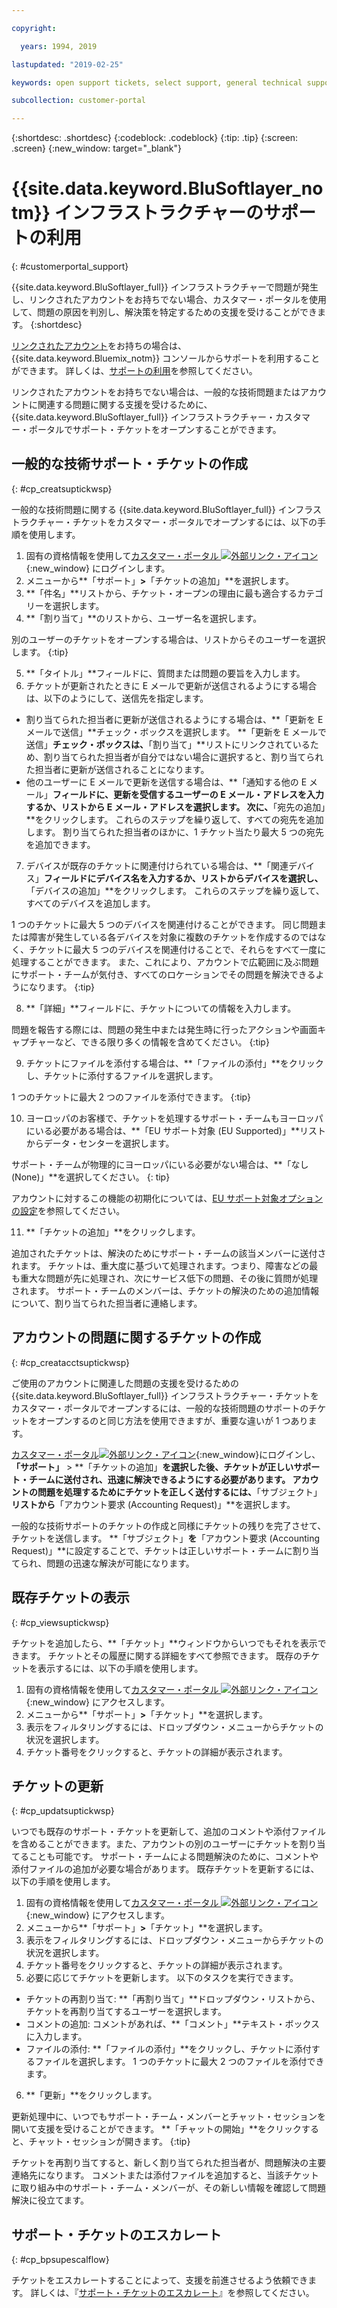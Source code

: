 ```yaml
---

copyright:

  years: 1994, 2019

lastupdated: "2019-02-25"

keywords: open support tickets, select support, general technical support ticket

subcollection: customer-portal

---
```


{:shortdesc: .shortdesc}
{:codeblock: .codeblock}
{:tip: .tip}
{:screen: .screen}
{:new_window: target="_blank"}


# {{site.data.keyword.BluSoftlayer_notm}} インフラストラクチャーのサポートの利用
{: #customerportal_support}

{{site.data.keyword.BluSoftlayer_full}} インフラストラクチャーで問題が発生し、リンクされたアカウントをお持ちでない場合、カスタマー・ポータルを使用して、問題の原因を判別し、解決策を特定するための支援を受けることができます。
{:shortdesc}

[リンクされたアカウント](/docs/account?topic=account-link_customer_accounts#link_customer_accounts)をお持ちの場合は、{{site.data.keyword.Bluemix_notm}} コンソールからサポートを利用することができます。 詳しくは、[サポートの利用](/docs/get-support?topic=get-support-getting-customer-support#getting-customer-support)を参照してください。

リンクされたアカウントをお持ちでない場合は、一般的な技術問題またはアカウントに関連する問題に関する支援を受けるために、{{site.data.keyword.BluSoftlayer_full}} インフラストラクチャー・カスタマー・ポータルでサポート・チケットをオープンすることができます。

## 一般的な技術サポート・チケットの作成
{: #cp_creatsuptickwsp}

一般的な技術問題に関する {{site.data.keyword.BluSoftlayer_full}} インフラストラクチャー・チケットをカスタマー・ポータルでオープンするには、以下の手順を使用します。

1. 固有の資格情報を使用して[カスタマー・ポータル ![外部リンク・アイコン](../icons/launch-glyph.svg)](https://control.softlayer.com/){:new_window} にログインします。
2. メニューから**「サポート」**>**「チケットの追加」**を選択します。
3. **「件名」**リストから、チケット・オープンの理由に最も適合するカテゴリーを選択します。
4. **「割り当て」**のリストから、ユーザー名を選択します。<br/>

  別のユーザーのチケットをオープンする場合は、リストからそのユーザーを選択します。
  {:tip}

5. **「タイトル」**フィールドに、質問または問題の要旨を入力します。
6. チケットが更新されたときに E メールで更新が送信されるようにする場合は、以下のようにして、送信先を指定します。
  * 割り当てられた担当者に更新が送信されるようにする場合は、**「更新を E メールで送信」**チェック・ボックスを選択します。 **「更新を E メールで送信」**チェック・ボックスは、**「割り当て」**リストにリンクされているため、割り当てられた担当者が自分ではない場合に選択すると、割り当てられた担当者に更新が送信されることになります。
  * 他のユーザーに E メールで更新を送信する場合は、**「通知する他の E メール」**フィールドに、更新を受信するユーザーの E メール・アドレスを入力するか、リストから E メール・アドレスを選択します。 次に、**「宛先の追加」**をクリックします。 これらのステップを繰り返して、すべての宛先を追加します。 割り当てられた担当者のほかに、1 チケット当たり最大 5 つの宛先を追加できます。
7. デバイスが既存のチケットに関連付けられている場合は、**「関連デバイス」**フィールドにデバイス名を入力するか、リストからデバイスを選択し、**「デバイスの追加」**をクリックします。 これらのステップを繰り返して、すべてのデバイスを追加します。

  1 つのチケットに最大 5 つのデバイスを関連付けることができます。 同じ問題または障害が発生している各デバイスを対象に複数のチケットを作成するのではなく、チケットに最大 5 つのデバイスを関連付けることで、それらをすべて一度に処理することができます。 また、これにより、アカウントで広範囲に及ぶ問題にサポート・チームが気付き、すべてのロケーションでその問題を解決できるようになります。
  {:tip}

8. **「詳細」**フィールドに、チケットについての情報を入力します。

  問題を報告する際には、問題の発生中または発生時に行ったアクションや画面キャプチャーなど、できる限り多くの情報を含めてください。
  {:tip}

9. チケットにファイルを添付する場合は、**「ファイルの添付」**をクリックし、チケットに添付するファイルを選択します。

  1 つのチケットに最大 2 つのファイルを添付できます。
  {:tip}

10. ヨーロッパのお客様で、チケットを処理するサポート・チームもヨーロッパにいる必要がある場合は、**「EU サポート対象 (EU Supported)」**リストからデータ・センターを選択します。

  サポート・チームが物理的にヨーロッパにいる必要がない場合は、**「なし (None)」**を選択してください。
  {: tip}

  アカウントに対するこの機能の初期化については、[EU サポート対象オプションの設定](/docs/customer-portal?topic=customer-portal-cp_seteusupported#cp_seteusupported)を参照してください。

11. **「チケットの追加」**をクリックします。

追加されたチケットは、解決のためにサポート・チームの該当メンバーに送付されます。 チケットは、重大度に基づいて処理されます。つまり、障害などの最も重大な問題が先に処理され、次にサービス低下の問題、その後に質問が処理されます。 サポート・チームのメンバーは、チケットの解決のための追加情報について、割り当てられた担当者に連絡します。

## アカウントの問題に関するチケットの作成
{: #cp_creatacctsuptickwsp}

ご使用のアカウントに関連した問題の支援を受けるための {{site.data.keyword.BluSoftlayer_full}} インフラストラクチャー・チケットをカスタマー・ポータルでオープンするには、一般的な技術問題のサポートのチケットをオープンするのと同じ方法を使用できますが、重要な違いが 1 つあります。  

[カスタマー・ポータル![外部リンク・アイコン](../icons/launch-glyph.svg)](https://control.softlayer.com/){:new_window}にログインし、**「サポート」** > **「チケットの追加」**を選択した後、チケットが正しいサポート・チームに送付され、迅速に解決できるようにする必要があります。 アカウントの問題を処理するためにチケットを正しく送付するには、**「サブジェクト」**リストから**「アカウント要求 (Accounting Request)」**を選択します。

一般的な技術サポートのチケットの作成と同様にチケットの残りを完了させて、チケットを送信します。 **「サブジェクト」**を**「アカウント要求 (Accounting Request)」**に設定することで、チケットは正しいサポート・チームに割り当てられ、問題の迅速な解決が可能になります。

## 既存チケットの表示
{: #cp_viewsuptickwsp}

チケットを追加したら、**「チケット」**ウィンドウからいつでもそれを表示できます。 チケットとその履歴に関する詳細をすべて参照できます。 既存のチケットを表示するには、以下の手順を使用します。

1. 固有の資格情報を使用して[カスタマー・ポータル ![外部リンク・アイコン](../icons/launch-glyph.svg)](https://control.softlayer.com/){:new_window} にアクセスします。
2. メニューから**「サポート」**>**「チケット」**を選択します。
3. 表示をフィルタリングするには、ドロップダウン・メニューからチケットの状況を選択します。
4. チケット番号をクリックすると、チケットの詳細が表示されます。

## チケットの更新
{: #cp_updatsuptickwsp}

いつでも既存のサポート・チケットを更新して、追加のコメントや添付ファイルを含めることができます。また、アカウントの別のユーザーにチケットを割り当てることも可能です。 サポート・チームによる問題解決のために、コメントや添付ファイルの追加が必要な場合があります。 既存チケットを更新するには、以下の手順を使用します。

1. 固有の資格情報を使用して[カスタマー・ポータル ![外部リンク・アイコン](../icons/launch-glyph.svg)](https://control.softlayer.com/){:new_window} にアクセスします。
2. メニューから**「サポート」**>**「チケット」**を選択します。
3. 表示をフィルタリングするには、ドロップダウン・メニューからチケットの状況を選択します。
4. チケット番号をクリックすると、チケットの詳細が表示されます。
5. 必要に応じてチケットを更新します。 以下のタスクを実行できます。
  * チケットの再割り当て: **「再割り当て」**ドロップダウン・リストから、チケットを再割り当てするユーザーを選択します。   
  * コメントの追加: コメントがあれば、**「コメント」**テキスト・ボックスに入力します。
  * ファイルの添付: **「ファイルの添付」**をクリックし、チケットに添付するファイルを選択します。 1 つのチケットに最大 2 つのファイルを添付できます。
6. **「更新」**をクリックします。

  更新処理中に、いつでもサポート・チーム・メンバーとチャット・セッションを開いて支援を受けることができます。 **「チャットの開始」**をクリックすると、チャット・セッションが開きます。
  {:tip}

チケットを再割り当てすると、新しく割り当てられた担当者が、問題解決の主要連絡先になります。 コメントまたは添付ファイルを追加すると、当該チケットに取り組み中のサポート・チーム・メンバーが、その新しい情報を確認して問題解決に役立てます。

## サポート・チケットのエスカレート
{: #cp_bpsupescalflow}

チケットをエスカレートすることによって、支援を前進させるよう依頼できます。 詳しくは、『[サポート・チケットのエスカレート](/docs/get-support?topic=get-support-escalation#escalation)』を参照してください。
